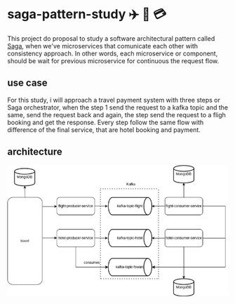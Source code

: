 # saga-pattern-study :airplane: :hotel: :credit_card:

This project do proposal to study a software architectural pattern called [Saga](https://microservices.io/patterns/data/saga.html), when we've microservices that comunicate each other with consistency approach. In other words, each microservice or component, should be wait for previous microservice for continuous the request flow.

## use case
For this study, i will approach a travel payment system with three steps or Saga orchestrator, when the step 1 send the request to a kafka topic and the same, send the request back and again, the step send the request to a fligh booking and get the response. Every step follow the same flow with difference of the final service, that are hotel booking and payment.

## architecture
![arch](.github/images/saga-pattern.jpg)
